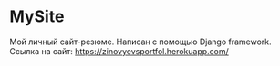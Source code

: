# MySite
Мой личный сайт-резюме. 
Написан с помощью Django framework. Ссылка на сайт: https://zinovyevsportfol.herokuapp.com/
